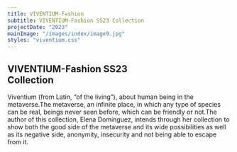```yaml
---
title: VIVENTIUM-Fashion
subtitle: VIVENTIUM-Fashion SS23 Collection
projectDate: "2023"
mainImage: "/images/index/image9.jpg"
styles: "viventium.css"
---
```

<section class="section">
    <div class="details-container">
        <h1 class="title">VIVENTIUM-Fashion SS23<br>Collection</h1>
        <p class="description">Viventium (from Latin, “of the living”), about human being in the metaverse.The metaverse, an infinite place, in which any type of species can be real, beings never seen before, which can be friendly or not.The author of this collection, Elena Domínguez, intends through her collection to show both the good side of the metaverse and its wide possibilities as well as its negative side, anonymity, insecurity and not being able to escape from it.</p>
    </div>
    <div class="video"></div>
    <div class="grid">
        <div class="image-container">
            <img class="img" src="/images/index/image9.jpg" alt="">
        </div>
    </div>
</section>